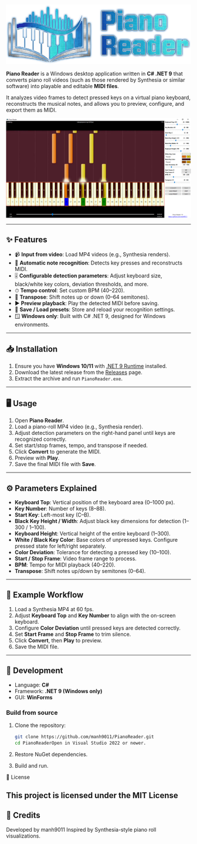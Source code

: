 ![Piano Reader Logo](./logo.png)

**Piano Reader** is a Windows desktop application written in **C# .NET 9** that converts piano roll videos (such as those rendered by Synthesia or similar software) into playable and editable **MIDI files**.  

It analyzes video frames to detect pressed keys on a virtual piano keyboard, reconstructs the musical notes, and allows you to preview, configure, and export them as MIDI.  

![Piano Reader Screenshot](./screenshot.png)

---

## ✨ Features

- 📹 **Input from video**: Load MP4 videos (e.g., Synthesia renders).  
- 🎼 **Automatic note recognition**: Detects key presses and reconstructs MIDI.  
- 🎚 **Configurable detection parameters**: Adjust keyboard size, black/white key colors, deviation thresholds, and more.  
- ⏱ **Tempo control**: Set custom BPM (40–220).  
- 🔀 **Transpose**: Shift notes up or down (0–64 semitones).  
- ▶ **Preview playback**: Play the detected MIDI before saving.  
- 💾 **Save / Load presets**: Store and reload your recognition settings.  
- 🪟 **Windows only**: Built with C# .NET 9, designed for Windows environments.  

---

## 📥 Installation

1. Ensure you have **Windows 10/11** with [.NET 9 Runtime](https://dotnet.microsoft.com/en-us/download/dotnet/9.0) installed.  
2. Download the latest release from the [Releases](../../releases) page.  
3. Extract the archive and run `PianoReader.exe`.  

---

## 🖥 Usage

1. Open **Piano Reader**.  
2. Load a piano-roll MP4 video (e.g., Synthesia render).  
3. Adjust detection parameters on the right-hand panel until keys are recognized correctly.  
4. Set start/stop frames, tempo, and transpose if needed.  
5. Click **Convert** to generate the MIDI.  
6. Preview with **Play**.  
7. Save the final MIDI file with **Save**.  

---

## ⚙️ Parameters Explained

- **Keyboard Top**: Vertical position of the keyboard area (0–1000 px).  
- **Key Number**: Number of keys (8–88).  
- **Start Key**: Left-most key (C–B).  
- **Black Key Height / Width**: Adjust black key dimensions for detection (1–300 / 1–100).  
- **Keyboard Height**: Vertical height of the entire keyboard (1–300).  
- **White / Black Key Color**: Base colors of unpressed keys. Configure pressed state for left/right separately.  
- **Color Deviation**: Tolerance for detecting a pressed key (10–100).  
- **Start / Stop Frame**: Video frame range to process.  
- **BPM**: Tempo for MIDI playback (40–220).  
- **Transpose**: Shift notes up/down by semitones (0–64).  

---

## 🎵 Example Workflow

1. Load a Synthesia MP4 at 60 fps.  
2. Adjust **Keyboard Top** and **Key Number** to align with the on-screen keyboard.  
3. Configure **Color Deviation** until pressed keys are detected correctly.  
4. Set **Start Frame** and **Stop Frame** to trim silence.  
5. Click **Convert**, then **Play** to preview.  
6. Save the MIDI file.  

---

## 🚀 Development

- Language: **C#**  
- Framework: **.NET 9 (Windows only)**  
- GUI: **WinForms**  

### Build from source
1. Clone the repository:
   ```bash
   git clone https://github.com/manh9011/PianoReader.git
   cd PianoReaderOpen in Visual Studio 2022 or newer.
   ```
2. Restore NuGet dependencies.

3. Build and run.

📜 License

## This project is licensed under the MIT License

## 🙌 Credits

Developed by manh9011
Inspired by Synthesia-style piano roll visualizations.
